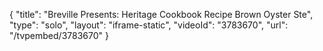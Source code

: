 {
    "title": "Breville Presents: Heritage Cookbook Recipe Brown Oyster Ste",
    "type": "solo",
    "layout": "iframe-static",
    "videoId": "3783670",
    "url": "\/tvpembed\/3783670"
}
